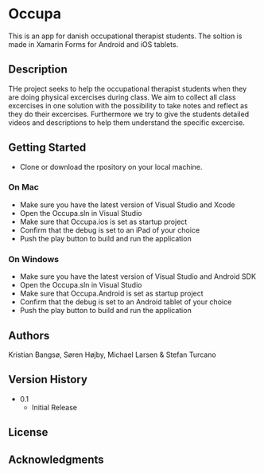 # Occupa

This is an app for danish occupational therapist students. The soltion is made in Xamarin Forms for Android and iOS tablets. 

## Description

THe project seeks to help the occupational therapist students when they are doing physical excercises during class. We aim to collect all class excercises in one solution with the possibility to take notes and reflect as they do their excercises. Furthermore we try to give the students detailed videos and descriptions to help them understand the specific excercise. 

## Getting Started

* Clone or download the rpository on your local machine.

### On Mac

* Make sure you have the latest version of Visual Studio and Xcode
* Open the Occupa.sln in Visual Studio
* Make sure that Occupa.ios is set as startup project
* Confirm that the debug is set to an iPad of your choice
* Push the play button to build and run the application

### On Windows

* Make sure you have the latest version of Visual Studio and Android SDK
* Open the Occupa.sln in Visual Studio
* Make sure that Occupa.Android is set as startup project
* Confirm that the debug is set to an Android tablet of your choice
* Push the play button to build and run the application

## Authors

Kristian Bangsø, Søren Højby, Michael Larsen & Stefan Turcano

## Version History

* 0.1
    * Initial Release

## License


## Acknowledgments

